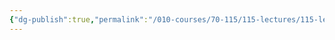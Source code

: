 ```yaml
---
{"dg-publish":true,"permalink":"/010-courses/70-115/115-lectures/115-lecture-1/","dgHomeLink":true,"dgPassFrontmatter":false,"dgShowBacklinks":true,"dgShowLocalGraph":true,"dgShowInlineTitle":false}
---
```


